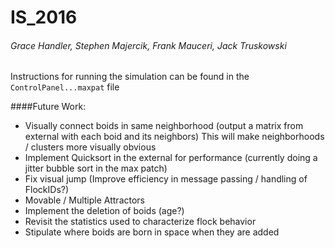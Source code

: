 # IS_2016
###### Grace Handler, Stephen Majercik, Frank Mauceri, Jack Truskowski

Instructions for running the simulation can be found in the `ControlPanel...maxpat` file

####Future Work:
- Visually connect boids in same neighborhood (output a matrix from external with each boid and its neighbors) This will make neighborhoods / clusters more visually obvious  
- Implement Quicksort in the external for performance (currently doing a jitter bubble sort in the max patch)  
- Fix visual jump (Improve efficiency in message passing / handling of FlockIDs?)  
- Movable / Multiple Attractors  
- Implement the deletion of boids (age?)  
- Revisit the statistics used to characterize flock behavior  
- Stipulate where boids are born in space when they are added  
